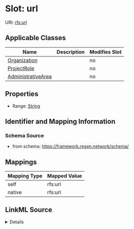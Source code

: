 

# Slot: url



URI: [rfs:url](https://framework.regen.network/schema/url)



<!-- no inheritance hierarchy -->





## Applicable Classes

| Name | Description | Modifies Slot |
| --- | --- | --- |
| [Organization](Organization.md) |  |  no  |
| [ProjectRole](ProjectRole.md) |  |  no  |
| [AdministrativeArea](AdministrativeArea.md) |  |  no  |







## Properties

* Range: [String](String.md)





## Identifier and Mapping Information







### Schema Source


* from schema: https://framework.regen.network/schema/




## Mappings

| Mapping Type | Mapped Value |
| ---  | ---  |
| self | rfs:url |
| native | rfs:url |




## LinkML Source

<details>
```yaml
name: url
from_schema: https://framework.regen.network/schema/
rank: 1000
alias: url
domain_of:
- ProjectRole
- Organization
- AdministrativeArea
range: string

```
</details>